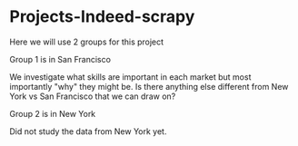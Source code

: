 # Projects-Indeed-scrapy

Here we will use 2 groups for this project

Group 1 is in San Francisco

We investigate what skills are important in each market but most importantly "why" they might be. Is there anything else different from New York vs San Francisco that we can draw on?

Group 2 is in New York

Did not study the data from New York yet.
